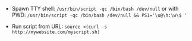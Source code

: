 
- Spawn TTY shell: `/usr/bin/script -qc /bin/bash /dev/null` 
  or with PWD: `/usr/bin/script -qc /bin/bash /dev/null && PS1='\u@\h:\w\$ '`

- Run script from URL: `source <(curl -s http://mywebsite.com/myscript.sh)`
